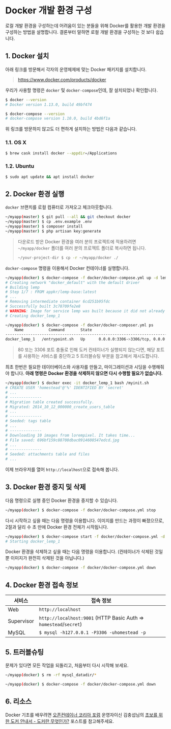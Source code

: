 # Docker 개발 환경 구성

로컬 개발 환경을 구성하는데 어려움이 있는 분들을 위해 Docker를 활용한 개발 환경을 구성하는 방법을 설명합니다. 결론부터 말하면 로컬 개발 환경을 구성하는 것 보다 쉽습니다.

## 1. Docker 설치

아래 링크를 방문해서 각자의 운영체제에 맞는 Docker 패키지를 설치합니다.

> https://www.docker.com/products/docker

우리가 사용할 명령은 `docker` 및 `docker-compose`인데, 잘 설치되었나 확인합니다.

```bash
$ docker --version
# Docker version 1.13.0, build 49bf474

$ docker-compose --version
# docker-compose version 1.10.0, build 4bd6f1a
```

위 링크를 방문하지 않고도 더 편하게 설치하는 방법은 다음과 같습니다.

### 1.1. OS X

```bash
$ brew cask install docker --appdir=/Applications
```

### 1.2. Ubuntu

```bash
$ sudo apt update && apt install docker 
```

## 2. Docker 환경 실행

`docker` 브랜치를 로컬 컴퓨터로 가져오고 체크아웃합니다.

```bash
~/myapp(master) $ git pull --all && git checkout docker
~/myapp(master) $ cp .env.example .env
~/myapp(master) $ composer install
~/myapp(master) $ php artisan key:generate
```

> 다운로드 받은 Docker 환경을 여러 분의 프로젝트에 적용하려면 `~/myapp/docker` 폴더를 여러 분의 프로젝트 폴더로 복사하면 됩니다.
>
> ```bash
> ~/your-project-dir $ cp -r ~/myapp/docker ./
> ```

`docker-compose` 명령을 이용해서 Docker 컨테이너를 실행합니다.

```bash
~/myapp(docker) $ docker-compose -f docker/docker-compose.yml up -d lemp
# Creating network "docker_default" with the default driver
# Building lemp
# Step 1/7 : FROM appkr/lemp-base:latest
# ...
# Removing intermediate container 6cd251b95fdc
# Successfully built 3c78709fe2e8
# WARNING: Image for service lemp was built because it did not already exist. To rebuild this image you must use `docker-compose build` or `docker-compose up --build`.
# Creating docker_lemp_1

~/myapp(docker) $ docker-compose -f docker/docker-composer.yml ps
    Name           Command       State                                        Ports
------------------------------------------------------------------------------------------------------------------------
docker_lemp_1   /entrypoint.sh   Up      0.0.0.0:3306->3306/tcp, 0.0.0.0:80->80/tcp, 0.0.0.0:9001->9001/tcp, 9991/tcp
```

> 80 또는 3306 포트 충돌로 인해 도커 컨테이너가 실행되지 않는다면, 해당 포트를 사용하는 서비스를 중단하고 5 트러블슈팅 부분을 참고해서 재시도합니다.

최초 한번은 필요한 데이터베이스와 사용자를 만들고, 마이그레이션과 시딩을 수행해줘야 합니다. **아래 명령은 Docker 환경을 삭제하지 않으면 다시 수행할 필요가 없습니다.**

```bash
~/myapp(docker) $ docker exec -it docker_lemp_1 bash /myinit.sh
# CREATE USER 'homestead'@'%' IDENTIFIED BY 'secret'
# ...
# --------------
# Migration table created successfully.
# Migrated: 2014_10_12_000000_create_users_table
# ...
# --------------
# Seeded: tags table
# ...
# --------------
# Downloading 10 images from lorempixel. It takes time...
# File saved: 696bf159c88708dbac0914608547edcd.jpg
# ...
# --------------
# Seeded: attachments table and files
# ...
```

이제 브라우저를 열어 `http://localhost`으로 접속해 봅니다.

## 3. Docker 환경 중지 및 삭제

다음 명령으로 실행 중인 Docker 환경을 중지할 수 있습니다.

```bash
~/myapp(docker) $ docker-compose -f docker/docker-compose.yml stop
```

다시 시작하고 싶을 때는 다음 명령을 이용합니다. 이미지를 만드는 과정이 빠졌으므로, 2절과 달리 수 초 만에 Docker 환경 전체가 시작됩니다. 

```bash
~/myapp(docker) $ docker-compose start -f docker/docker-compose.yml -d
# Starting docker_lemp_1
```

Docker 환경을 삭제하고 싶을 때는 다음 명령을 이용합니다. (컨테이너가 삭제된 것일뿐 이미지가 완전히 삭제된 것을 아닙니다.)

```bash
~/myapp(docker) $ docker-compose -f docker/docker-compose.yml down
```

## 4. Docker 환경 접속 정보

서비스|접속 정보
---|---
Web|`http://localhost`
Supervisor|`http://localhost:9001` (HTTP Basic Auth => `homestead`/`secret`)
MySQL|`$ mysql -h127.0.0.1 -P3306 -uhomestead -p`

## 5. 트러블슈팅

문제가 있다면 모든 작업을 되돌리고, 처음부터 다시 시작해 보세요.

```bash
~/myapp(docker) $ rm -rf mysql_datadir/*

~/myapp(docker) $ docker-compose -f docker/docker-compose.yml down
```

## 6. 리소스

Docker 기초를 배우려면 [오픈컨테이너 코리아 포럼](http://forum.opencontainer.co.kr/) 운영자이신 김충섭님의 [초보를 위한 도커 안내서 - 도커란 무엇인가?](https://subicura.com/2017/01/19/docker-guide-for-beginners-1.html) 포스트를 참고해주세요.
